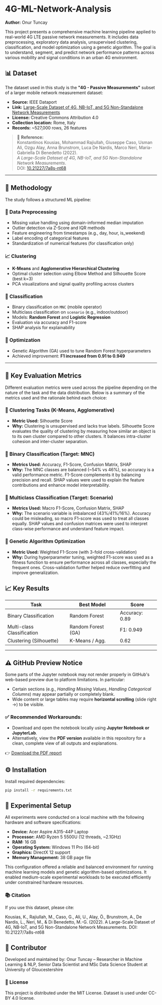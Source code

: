 # 4G-ML-Network-Analysis

**Author:** Onur Tuncay

This project presents a comprehensive machine learning pipeline applied to real-world 4G LTE passive network measurements. It includes data preprocessing, exploratory data analysis, unsupervised clustering, classification, and model optimization using a genetic algorithm. The goal is to understand, segment, and predict network performance patterns across various mobility and signal conditions in an urban 4G environment.

## 📊 Dataset

The dataset used in this study is the **"4G - Passive Measurements"** subset of a larger mobile network measurement dataset:

- **Source:** IEEE Dataport  
- **Link:** [Large-Scale Dataset of 4G, NB-IoT, and 5G Non-Standalone Network Measurements](https://ieee-dataport.org/documents/large-scale-dataset-4g-nb-iot-and-5g-non-standalone-network-measurements)  
- **License:** Creative Commons Attribution 4.0  
- **Collection location:** Rome, Italy  
- **Records:** ~527,000 rows, 26 features  

> 📖 **Reference:**  
> Konstantinos Kousias, Mohammad Rajiullah, Giuseppe Caso, Usman Ali, Ozgu Alay, Anna Brunstrom, Luca De Nardis, Marco Neri, Maria-Gabriella Di Benedetto (2022).  
> *A Large-Scale Dataset of 4G, NB-IoT, and 5G Non-Standalone Network Measurements*.  
> DOI: [10.21227/7a8s-nt68](https://dx.doi.org/10.21227/7a8s-nt68)

---

## 🧠 Methodology

The study follows a structured ML pipeline:

### 🔧 Data Preprocessing
- Missing value handling using domain-informed median imputation
- Outlier detection via Z-Score and IQR methods
- Feature engineering from timestamps (e.g., day, hour, is_weekend)
- Label encoding of categorical features
- Standardization of numerical features (for classification only)

### 📈 Clustering
- **K-Means** and **Agglomerative Hierarchical Clustering**
- Optimal cluster selection using Elbow Method and Silhouette Score (best k=3)
- PCA visualizations and signal quality profiling across clusters

### 🎯 Classification
- Binary classification on `MNC` (mobile operator)
- Multiclass classification on `scenario` (e.g., indoor/outdoor)
- Models: **Random Forest** and **Logistic Regression**
- Evaluation via accuracy and F1-score
- SHAP analysis for explainability

### 🧬 Optimization
- Genetic Algorithm (GA) used to tune Random Forest hyperparameters
- Achieved improvement: **F1 increased from 0.91 to 0.949**

---
## 📏 Key Evaluation Metrics

Different evaluation metrics were used across the pipeline depending on the nature of the task and the data distribution. Below is a summary of the metrics used and the rationale behind each choice:

### 🔹 Clustering Tasks (K-Means, Agglomerative)
- **Metric Used:** Silhouette Score  
- **Why:** Clustering is unsupervised and lacks true labels. Silhouette Score evaluates the quality of clustering by measuring how similar an object is to its own cluster compared to other clusters. It balances intra-cluster cohesion and inter-cluster separation.

### 🔹 Binary Classification (Target: MNC)
- **Metrics Used:** Accuracy, F1-Score, Confusion Matrix, SHAP  
- **Why:** The MNC classes are balanced (~54% vs 46%), so accuracy is a valid performance metric. F1-Score complements it by balancing precision and recall. SHAP values were used to explain the feature contributions and enhance model interpretability.

### 🔹 Multiclass Classification (Target: Scenario)
- **Metrics Used:** Macro F1-Score, Confusion Matrix, SHAP  
- **Why:** The scenario variable is imbalanced (43%/41%/16%). Accuracy could be misleading, so macro F1-score was used to treat all classes equally. SHAP values and confusion matrices were used to interpret class-wise performance and understand feature impact.

### 🔹 Genetic Algorithm Optimization
- **Metric Used:** Weighted F1-Score (with 3-fold cross-validation)  
- **Why:** During hyperparameter tuning, weighted F1-score was used as a fitness function to ensure performance across all classes, especially the frequent ones. Cross-validation further helped reduce overfitting and improve generalization.

## 📈 Key Results

| Task                        | Best Model         | Score         |
|----------------------------|--------------------|---------------|
| Binary Classification      | Random Forest      | Accuracy: 0.89 |
| Multi-class Classification | Random Forest (GA) | F1: 0.949     |
| Clustering (Silhouette)    | K-Means / Agg.     | 0.62          |

---
## ⚠️ GitHub Preview Notice

Some parts of the Jupyter notebook may not render properly in GitHub's web-based preview due to platform limitations. In particular:

- Certain sections (e.g., *Handling Missing Values*, *Handling Categorical Columns*) may appear partially or completely blank.
- Wide content or large tables may require **horizontal scrolling** (slide right →) to be visible.

### ✅ Recommended Workarounds:
- Download and open the notebook locally using **Jupyter Notebook or JupyterLab**.
- Alternatively, view the **PDF version** available in this repository for a clean, complete view of all outputs and explanations.

👉 [Download the PDF report](./4G-ML-Network-Analysis-Outputs.pdf)


## ⚙️ Installation

Install required dependencies:

```bash
pip install -r requirements.txt
```

## 🧪 Experimental Setup

All experiments were conducted on a local machine with the following hardware and software specifications:

- **Device:** Acer Aspire A315-44P Laptop  
- **Processor:** AMD Ryzen 5 5500U (12 threads, ~2.1GHz)  
- **RAM:** 16 GB  
- **Operating System:** Windows 11 Pro (64-bit)  
- **Graphics:** DirectX 12 support  
- **Memory Management:** 38 GB page file  

This configuration offered a reliable and balanced environment for running machine learning models and genetic algorithm-based optimizations. It enabled medium-scale experimental workloads to be executed efficiently under constrained hardware resources.


### 📚 Citation
If you use this dataset, please cite:

Kousias, K., Rajiullah, M., Caso, G., Ali, U., Alay, Ö., Brunstrom, A., De Nardis, L., Neri, M., & Di Benedetto, M.-G. (2022).
A Large-Scale Dataset of 4G, NB-IoT, and 5G Non-Standalone Network Measurements.
DOI: 10.21227/7a8s-nt68


## 👤 Contributor
Developed and maintained by:
Onur Tuncay – Researcher in Machine Learning & NLP,  Senior Data Scientist and MSc Data Science Student at University of Gloucestershire


### 📝 License
This project is distributed under the MIT License.
Dataset is used under CC-BY 4.0 license.
